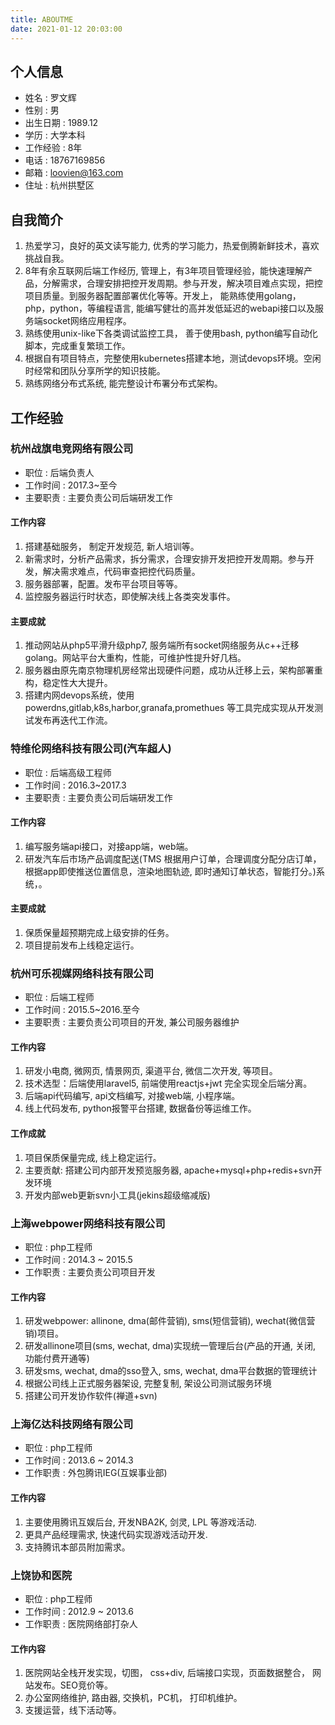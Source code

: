 ```yaml
---
title: ABOUTME
date: 2021-01-12 20:03:00
---
```


## 个人信息

- 姓名     : 罗文辉
- 性别     : 男
- 出生日期 : 1989.12
- 学历     : 大学本科
- 工作经验 : 8年
- 电话     : 18767169856
- 邮箱     : loovien@163.com
- 住址     : 杭州拱墅区


## 自我简介

1. 热爱学习，良好的英文读写能力, 优秀的学习能力，热爱倒腾新鲜技术，喜欢挑战自我。
2. 8年有余互联网后端工作经历, 管理上，有3年项目管理经验，能快速理解产品，分解需求，合理安排把控开发周期。参与开发，解决项目难点实现，把控项目质量。到服务器配置部署优化等等。开发上， 能熟练使用golang，php，python，等编程语言, 能编写健壮的高并发低延迟的webapi接口以及服务端socket网络应用程序。
3. 熟练使用unix-like下各类调试监控工具， 善于使用bash, python编写自动化脚本，完成重复繁琐工作。
4. 根据自有项目特点，完整使用kubernetes搭建本地，测试devops环境。空闲时经常和团队分享所学的知识技能。
5. 熟练网络分布式系统, 能完整设计布署分布式架构。

## 工作经验

### 杭州战旗电竞网络有限公司

- 职位     : 后端负责人
- 工作时间 : 2017.3~至今
- 主要职责 : 主要负责公司后端研发工作

#### 工作内容

1. 搭建基础服务， 制定开发规范, 新人培训等。
2. 新需求时，分析产品需求，拆分需求，合理安排开发把控开发周期。参与开发，解决需求难点，代码审查把控代码质量。
3. 服务器部署，配置。发布平台项目等等。
4. 监控服务器运行时状态，即使解决线上各类突发事件。

#### 主要成就

1. 推动网站从php5平滑升级php7, 服务端所有socket网络服务从c++迁移golang。网站平台大重构，性能，可维护性提升好几档。
2. 服务器由原先南京物理机房经常出现硬件问题，成功从迁移上云，架构部署重构，稳定性大大提升。
3. 搭建内网devops系统，使用 powerdns,gitlab,k8s,harbor,granafa,promethues 等工具完成实现从开发测试发布再迭代工作流。

### 特维伦网络科技有限公司(汽车超人)

- 职位     : 后端高级工程师
- 工作时间 : 2016.3~2017.3
- 主要职责 : 主要负责公司后端研发工作

#### 工作内容

1. 编写服务端api接口，对接app端，web端。
2. 研发汽车后市场产品调度配送(TMS 根据用户订单，合理调度分配分店订单，根据app即使推送位置信息，渲染地图轨迹, 即时通知订单状态，智能打分。)系统，。

#### 主要成就

1. 保质保量超预期完成上级安排的任务。
2. 项目提前发布上线稳定运行。

### 杭州可乐视媒网络科技有限公司

- 职位     : 后端工程师
- 工作时间 : 2015.5~2016.至今
- 主要职责 : 主要负责公司项目的开发, 兼公司服务器维护

#### 工作内容

1. 研发小电商, 微网页, 情景网页, 渠道平台, 微信二次开发, 等项目。
2. 技术选型：后端使用laravel5, 前端使用reactjs+jwt 完全实现全后端分离。
3. 后端api代码编写, api文档编写, 对接web端, 小程序端。
4. 线上代码发布, python报警平台搭建, 数据备份等运维工作。


#### 工作成就

1. 项目保质保量完成, 线上稳定运行。
2. 主要贡献: 搭建公司内部开发预览服务器, apache+mysql+php+redis+svn开发环境
3. 开发内部web更新svn小工具(jekins超级缩减版)

### 上海webpower网络科技有限公司

- 职位     : php工程师
- 工作时间 : 2014.3 ~ 2015.5
- 工作职责 : 主要负责公司项目开发

#### 工作内容

1. 研发webpower: allinone, dma(邮件营销), sms(短信营销), wechat(微信营销)项目。
2. 研发allinone项目(sms, wechat, dma)实现统一管理后台(产品的开通, 关闭, 功能付费开通等)
3. 研发sms, wechat, dma的sso登入, sms, wechat, dma平台数据的管理统计
4. 根据公司线上正式服务器架设, 完整复制, 架设公司测试服务环境
5. 搭建公司开发协作软件(禅道+svn)

### 上海亿达科技网络有限公司

- 职位     : php工程师
- 工作时间 : 2013.6 ~ 2014.3
- 工作职责 : 外包腾讯IEG(互娱事业部)

#### 工作内容

1. 主要使用腾讯互娱后台, 开发NBA2K, 剑灵, LPL 等游戏活动.
2. 更具产品经理需求, 快速代码实现游戏活动开发.
3. 支持腾讯本部员附加需求。

### 上饶协和医院

- 职位     : php工程师
- 工作时间 : 2012.9 ~ 2013.6
- 工作职责 : 医院网络部打杂人

#### 工作内容

1. 医院网站全栈开发实现，切图， css+div, 后端接口实现，页面数据整合， 网站发布。SEO竞价等。
2. 办公室网络维护, 路由器, 交换机，PC机， 打印机维护。
3. 支援运营，线下活动等。
